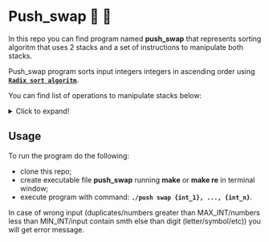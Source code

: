 # Push_swap :1234:	:thinking:	
In this repo you can find program named **push_swap** that represents sorting algoritm that uses 2 stacks and a set of instructions to manipulate both stacks.

Push_swap program sorts input integers integers in ascending order using <a href="https://en.wikipedia.org/wiki/Radix_sort">**`Radix sort algoritm`**</a>.

You can find list of operations to manipulate stacks below:
<details>
  <summary>Click to expand!</summary>
  
  * sa : swap a - swap the first 2 elements at the top of stack a. Do nothing if there is only one or no elements).
  * sb : swap b - swap the first 2 elements at the top of stack b. Do nothing if there is only one or no elements).
  * ss : sa and sb at the same time.
  * pa : push a - take the first element at the top of b and put it at the top of a. Do nothing if b is empty.
  * pb : push b - take the first element at the top of a and put it at the top of b. Do nothing if a is empty.
  * ra : rotate a - shift up all elements of stack a by 1. The first element becomes the last one.
  * rb : rotate b - shift up all elements of stack b by 1. The first element becomes the last one.
  * rr : ra and rb at the same time. 
  * rra : reverse rotate a - shift down all elements of stack a by 1. The last element becomes the first one.
</details>

## Usage
To run the program do the following:
* clone this repo;
* create executable file **push_swap** running **make** or **make re** in terminal window;
* execute program with command: **`./push swap {int_1}, ..., {int_n}`**.

In case of wrong input (duplicates/numbers greater than MAX_INT/numbers less than MIN_INT/input contain smth else than digit (letter/symbol/etc)) you will get error message.

